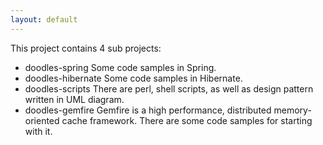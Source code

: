 ```yaml
---
layout: default
---
```


This project contains 4 sub projects: 
* doodles-spring
    Some code samples in Spring.
* doodles-hibernate
    Some code samples in Hibernate.
* doodles-scripts
    There are perl, shell scripts, as well as design pattern written in UML diagram.
* doodles-gemfire
    Gemfire is a high performance, distributed memory-oriented cache framework. There are some code samples for starting with it.

